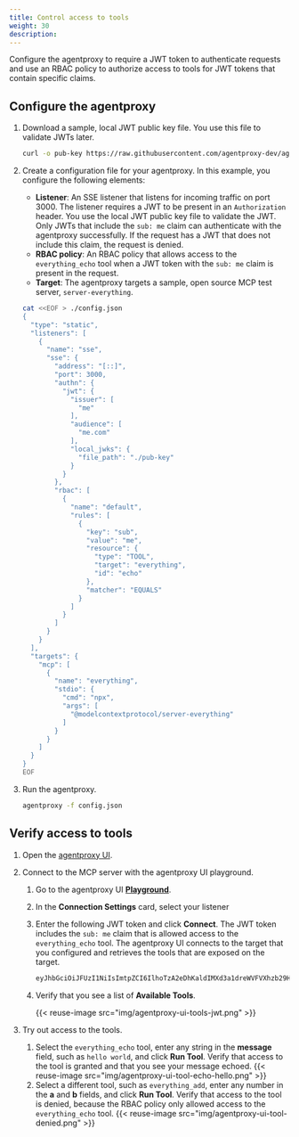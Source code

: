 ```yaml
---
title: Control access to tools
weight: 30
description:
---
```


Configure the agentproxy to require a JWT token to authenticate requests and use an RBAC policy to authorize access to tools for JWT tokens that contain specific claims. 


## Configure the agentproxy

1. Download a sample, local JWT public key file. You use this file to validate JWTs later. 
   ```sh
   curl -o pub-key https://raw.githubusercontent.com/agentproxy-dev/agentproxy/refs/heads/main/manifests/jwt/pub-key
   ```

2. Create a configuration file for your agentproxy. In this example, you configure the following elements: 
   * **Listener**: An SSE listener that listens for incoming traffic on port 3000. The listener requires a JWT to be present in an `Authorization` header. You use the local JWT public key file to validate the JWT. Only JWTs that include the `sub: me` claim can authenticate with the agentproxy successfully. If the request has a JWT that does not include this claim, the request is denied.
   * **RBAC policy**: An RBAC policy that allows access to the `everything_echo` tool when a JWT token with the `sub: me` claim is present in the request. 
   * **Target**: The agentproxy targets a sample, open source MCP test server, `server-everything`. 
   
   ```sh
   cat <<EOF > ./config.json
   {
     "type": "static",
     "listeners": [
       {
         "name": "sse",
         "sse": {
           "address": "[::]",
           "port": 3000,
           "authn": {
             "jwt": {
               "issuer": [
                 "me"
               ],
               "audience": [
                 "me.com"
               ],
               "local_jwks": {
                 "file_path": "./pub-key"
               }
             }
           },
           "rbac": [
             {
               "name": "default",
               "rules": [
                 {
                   "key": "sub",
                   "value": "me",
                   "resource": {
                     "type": "TOOL",
                     "target": "everything",
                     "id": "echo"
                   },
                   "matcher": "EQUALS"
                 }
               ]
             }
           ]
         }
       }
     ],
     "targets": {
       "mcp": [
         {
           "name": "everything",
           "stdio": {
             "cmd": "npx",
             "args": [
               "@modelcontextprotocol/server-everything"
             ]
           }
         }
       ]
     }
   }
   EOF
   ```

3. Run the agentproxy. 
   ```sh
   agentproxy -f config.json
   ```
   
## Verify access to tools

1. Open the [agentproxy UI](http://localhost:19000/ui/). 

2. Connect to the MCP server with the agentproxy UI playground. 
   1. Go to the agentproxy UI [**Playground**](http://localhost:19000/ui/playground/).
   2. In the **Connection Settings** card, select your listener
   3. Enter the following JWT token and click **Connect**. The JWT token includes the `sub: me` claim that is allowed access to the `everything_echo` tool. The agentproxy UI connects to the target that you configured and retrieves the tools that are exposed on the target. 
      ```sh
      eyJhbGciOiJFUzI1NiIsImtpZCI6IlhoTzA2eDhKaldIMXd3a1dreWVFVXhzb29HRVdvRWRpZEVwd3lkX2htdUkiLCJ0eXAiOiJKV1QifQ.eyJhdWQiOiJtZS5jb20iLCJleHAiOjE5MDA2NTAyOTQsImlhdCI6MTc0Mjg2OTUxNywiaXNzIjoibWUiLCJqdGkiOiI3MDViYjM4MTNjN2Q3NDhlYjAyNzc5MjViZGExMjJhZmY5ZDBmYzE1MDNiOGY3YzFmY2I1NDc3MmRiZThkM2ZhIiwibmJmIjoxNzQyODY5NTE3LCJzdWIiOiJtZSJ9.cLeIaiWWMNuNlY92RiCV3k7mScNEvcVCY0WbfNWIvRFMOn_I3v-oqFhRDKapooJZLWeiNldOb8-PL4DIrBqmIQ
      ```
   4. Verify that you see a list of **Available Tools**. 
   
      {{< reuse-image src="img/agentproxy-ui-tools-jwt.png" >}}

3. Try out access to the tools. 
   1. Select the `everything_echo` tool, enter any string in the **message** field, such as `hello world`, and click **Run Tool**. Verify that access to the tool is granted and that you see your message echoed. 
      {{< reuse-image src="img/agentproxy-ui-tool-echo-hello.png" >}}
   2. Select a different tool, such as `everything_add`, enter any number in the **a** and **b** fields, and click **Run Tool**. Verify that access to the tool is denied, because the RBAC policy only allowed access to the `everything_echo` tool. 
      {{< reuse-image src="img/agentproxy-ui-tool-denied.png" >}}
   